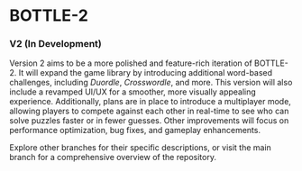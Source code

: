 # BOTTLE-2

### V2 (In Development)
Version 2 aims to be a more polished and feature-rich iteration of BOTTLE-2. It will expand the game library by introducing additional word-based challenges, including *Duordle*, *Crosswordle*, and more. This version will also include a revamped UI/UX for a smoother, more visually appealing experience. Additionally, plans are in place to introduce a multiplayer mode, allowing players to compete against each other in real-time to see who can solve puzzles faster or in fewer guesses. Other improvements will focus on performance optimization, bug fixes, and gameplay enhancements.

Explore other branches for their specific descriptions, or visit the main branch for a comprehensive overview of the repository.

